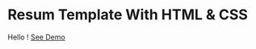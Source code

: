 <h1> Resum Template With HTML & CSS</h1>
<p1>Hello !</p1>
<a href="https://abolfazl382.github.io/ResumTheme/">See Demo</a>
